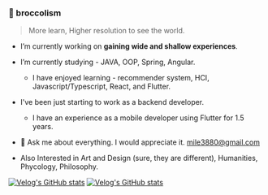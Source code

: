 ### 🥦 broccolism
> More learn, Higher resolution to see the world.

- I’m currently working on **gaining wide and shallow experiences**.

- I’m currently studying - JAVA, OOP, Spring, Angular.
    - I have enjoyed learning - recommender system, HCI, Javascript/Typescript, React, and Flutter.

- I've been just starting to work as a backend developer.
    - I have an experience as a mobile developer using Flutter for 1.5 years.

- 💬 Ask me about everything. I would appreciate it. mile3880@gmail.com

- Also Interested in Art and Design (sure, they are different), Humanities, Phycology, Philosophy.

[![Velog's GitHub stats](https://velog-readme-stats.vercel.app/api/badge?name=@broccolism)](https://velog.io/@eungyeole) 
[![Velog's GitHub stats](https://velog-readme-stats.vercel.app/api?name=@broccolism)](https://github.com/eungyeole/velog-readme-stats)


<!--
- 👯 I’m looking to collaborate on ...
- 🤔 I’m looking for help with ...
- 📫 How to reach me: ...
- 😄 Pronouns: ...
- ⚡ Fun fact:
-->
